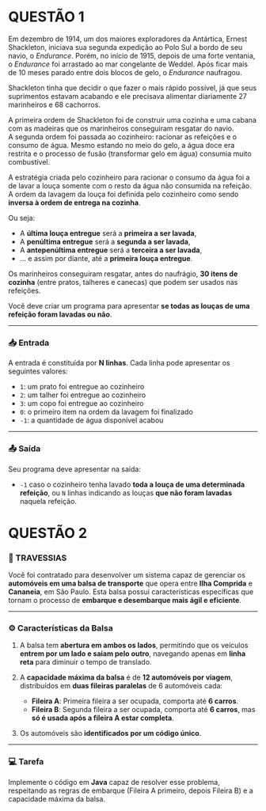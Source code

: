 # QUESTÃO 1
Em dezembro de 1914, um dos maiores exploradores da Antártica, Ernest Shackleton, iniciava sua segunda expedição ao Polo Sul a bordo de seu navio, o *Endurance*. Porém, no início de 1915, depois de uma forte ventania, o *Endurance* foi arrastado ao mar congelante de Weddel. Após ficar mais de 10 meses parado entre dois blocos de gelo, o *Endurance* naufragou.

Shackleton tinha que decidir o que fazer o mais rápido possível, já que seus suprimentos estavam acabando e ele precisava alimentar diariamente 27 marinheiros e 68 cachorros.

A primeira ordem de Shackleton foi de construir uma cozinha e uma cabana com as madeiras que os marinheiros conseguiram resgatar do navio.  
A segunda ordem foi passada ao cozinheiro: racionar as refeições e o consumo de água. Mesmo estando no meio do gelo, a água doce era restrita e o processo de fusão (transformar gelo em água) consumia muito combustível.

A estratégia criada pelo cozinheiro para racionar o consumo da água foi a de lavar a louça somente com o resto da água não consumida na refeição.  
A ordem da lavagem da louça foi definida pelo cozinheiro como sendo **inversa à ordem de entrega na cozinha**.

Ou seja:
- A **última louça entregue** será a **primeira a ser lavada**,
- A **penúltima entregue** será a **segunda a ser lavada**,
- A **antepenúltima entregue** será a **terceira a ser lavada**,
- ... e assim por diante, até a **primeira louça entregue**.

Os marinheiros conseguiram resgatar, antes do naufrágio, **30 itens de cozinha** (entre pratos, talheres e canecas) que podem ser usados nas refeições.

Você deve criar um programa para apresentar **se todas as louças de uma refeição foram lavadas ou não**.

---

### 📥 Entrada
A entrada é constituída por **N linhas**. Cada linha pode apresentar os seguintes valores:

- `1`: um prato foi entregue ao cozinheiro
- `2`: um talher foi entregue ao cozinheiro
- `3`: um copo foi entregue ao cozinheiro
- `0`: o primeiro item na ordem da lavagem foi finalizado
- `-1`: a quantidade de água disponível acabou

---

### 📤 Saída
Seu programa deve apresentar na saída:
- `-1` caso o cozinheiro tenha lavado **toda a louça de uma determinada refeição**, ou `N` linhas indicando as louças **que não foram lavadas** naquela refeição.

# QUESTÃO 2
### 🚢 TRAVESSIAS

Você foi contratado para desenvolver um sistema capaz de gerenciar os **automóveis em uma balsa de transporte** que opera entre **Ilha Comprida** e **Cananeia**, em São Paulo. Esta balsa possui características específicas que tornam o processo de **embarque e desembarque mais ágil e eficiente**.

---

### ⚙️ Características da Balsa

1. A balsa tem **abertura em ambos os lados**, permitindo que os veículos **entrem por um lado e saiam pelo outro**, navegando apenas em **linha reta** para diminuir o tempo de translado.

2. A **capacidade máxima da balsa** é de **12 automóveis por viagem**, distribuídos em **duas fileiras paralelas** de 6 automóveis cada:

    - **Fileira A**: Primeira fileira a ser ocupada, comporta até **6 carros**.
    - **Fileira B**: Segunda fileira a ser ocupada, comporta até **6 carros**, mas **só é usada após a fileira A estar completa**.

3. Os automóveis são **identificados por um código único**.

---

### 💻 Tarefa
Implemente o código em **Java** capaz de resolver esse problema, respeitando as regras de embarque (Fileira A primeiro, depois Fileira B) e a capacidade máxima da balsa.




